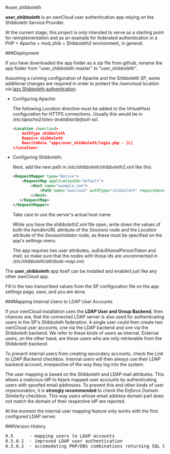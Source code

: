#user_shibboleth

**user_shibboleth** is an ownCloud user authentication app relying on the Shibboleth Service Provider.

At the current stage, this project is only intended to serve as a starting point for reimplementation and as an example for federated authentication in a PHP + Apache + mod_shib + Shibboleth2 environment, in general.


###Deployment

If you have downloaded the app folder as a zip file from github, rename the app folder from "user_shibboleth-master" to "user_shibboleth".

Assuming a running configuration of Apache and the Shibboleth SP, some additional changes are required in order to protect the /owncloud location via [lazy Shibboleth authentication](https://aai-demo.switch.ch/lazy/).

* Configuring Apache:

    The following _Location_ directive must be added to the _VirtualHost_ configuration for HTTPS connections. Usually this would be in _/etc/apache2/sites-available/default-ssl_.

    ```xml
    <Location /owncloud>
        AuthType shibboleth
        Require shibboleth
        RewriteRule ^apps/user_shibboleth/login.php - [L]
    </Location>
    ```
* Configuring Shibboleth:
    
    Next, add the new path in _/etc/shibboleth/shibboleth2.xml_ like this:

    ```xml
    <RequestMapper type="Native">
        <RequestMap applicationId="default">
            <Host name="example.com">
                <Path name="owncloud" authType="shibboleth" requireSession="false"/>
            </Host>
       </RequestMap>
    </RequestMapper>
    ```
    Take care to use the server's actual host name.
    
    While you have the _shibboleth2.xml_ file open, write down the values of both the _handlerURL_ attribute of the _Sessions_ node and the _Location_ attribute of the _SessionInitiator_ node, as these must be specified on the app's settings menu.

   The app requires two user attributes, _auEduSharedPersonToken_ and _mail_, so make sure that the nodes with those ids are uncommented in _/etc/shibboleth/attribute-map.xml_. 

The __user_shibboleth__ app itself can be installed and enabled just like any other ownCloud app.

Fill in the two transcribed values from the SP configuration file on the app settings page, save, and you are done.

###Mapping Internal Users to LDAP User Accounts

If your ownCloud installation uses the __LDAP User and Group Backend__, then chances are, that the connected LDAP server is also used for authenticating users in the SP's Shibboleth federation. A single user could then create two ownCloud user accounts, one via the LDAP backend and one via the Shibboleth backend. We refer to these kinds of users as internal. External users, on the other hand, are those users who are only retrievable from the Shibboleth backend.

To prevent internal users from creating secondary accounts, check the _Link to LDAP Backend_ checkbox. Internal users will then always use their LDAP backend account, irrespective of the way they log into the system.

The user mapping is based on the Shibboleth and LDAP mail attributes. This allows a malicious IdP to hijack mapped user accounts by authenticating users with spoofed email addresses. To prevent this and other kinds of user impersonation, it is __strongly recommended__ to check the _Enforce Domain Similarity_ checkbox. This way users whose email address domain part does not match the domain of their respective IdP are rejected.

At the moment the internal user mapping feature only works with the first configured LDAP server.

###Version History
<pre>
0.5      - mapping users to LDAP accounts 
0.5.0.1  - improved LDAP user authentication
0.5.0.2  - accomodating PHP/DBS combinations returning SQL COUNT(*) as a string value
</pre>
